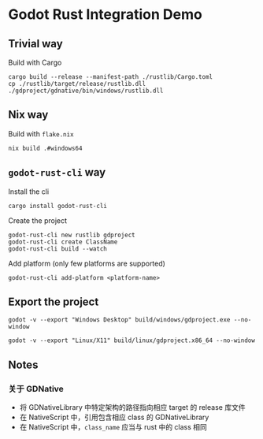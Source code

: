 # Godot Rust Integration Demo

## Trivial way

Build with Cargo
```
cargo build --release --manifest-path ./rustlib/Cargo.toml
cp ./rustlib/target/release/rustlib.dll ./gdproject/gdnative/bin/windows/rustlib.dll
```

## Nix way

Build with `flake.nix` 
```
nix build .#windows64
```

## `godot-rust-cli` way

Install the cli
```
cargo install godot-rust-cli
```

Create the project
```
godot-rust-cli new rustlib gdproject
godot-rust-cli create ClassName
godot-rust-cli build --watch
```

Add platform (only few platforms are supported)
```
godot-rust-cli add-platform <platform-name>
```

## Export the project

```
godot -v --export "Windows Desktop" build/windows/gdproject.exe --no-window

godot -v --export "Linux/X11" build/linux/gdproject.x86_64 --no-window
```

## Notes 

### 关于 GDNative
+ 将 GDNativeLibrary 中特定架构的路径指向相应 target 的 release 库文件
+ 在 NativeScript 中，引用包含相应 class 的 GDNativeLibrary
+ 在 NativeScript 中，`class_name` 应当与 rust 中的 class 相同